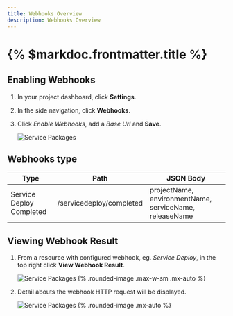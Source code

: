 ```yaml
---
title: Webhooks Overview
description: Webhooks Overview
---
```


# {% $markdoc.frontmatter.title %}

## Enabling Webhooks
1. In your project dashboard, click **Settings**.
1. In the side navigation, click  **Webhooks**.
1. Click *Enable Webhooks*, add a *Base Url* and **Save**.

   ![Service Packages](/images/webhooks/enableWebhooks.png) 


## Webhooks type
| Type                     | Path                     | JSON Body                                              |
|--------------------------|--------------------------|--------------------------------------------------------|
| Service Deploy Completed | /servicedeploy/completed | projectName, environmentName, serviceName, releaseName |



## Viewing Webhook Result
1. From a resource with configured webhook, eg. *Service Deploy*, in the top right click **View Webhook Result**.

   ![Service Packages](/images/webhooks/open-webhook.png) {%  .rounded-image .max-w-sm .mx-auto  %}
2. Detail abouts the webhook HTTP request will be displayed.
   
   ![Service Packages](/images/webhooks/webhook-result.png) {%  .rounded-image .mx-auto %}



